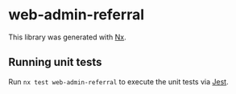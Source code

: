 # web-admin-referral

This library was generated with [Nx](https://nx.dev).

## Running unit tests

Run `nx test web-admin-referral` to execute the unit tests via [Jest](https://jestjs.io).
